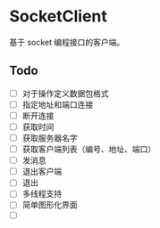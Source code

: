 # SocketClient

基于 socket 编程接口的客户端。

## Todo

- [ ] 对于操作定义数据包格式
- [ ] 指定地址和端口连接
- [ ] 断开连接
- [ ] 获取时间
- [ ] 获取服务器名字
- [ ] 获取客户端列表（编号、地址、端口）
- [ ] 发消息
- [ ] 退出客户端
- [ ] 退出
- [ ] 多线程支持
- [ ] 简单图形化界面
- [ ] ​
